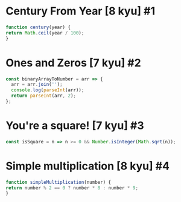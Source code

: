 # Century From Year [8 kyu] #1

```js
function century(year) {
return Math.ceil(year / 100);
}
```

# Ones and Zeros [7 kyu] #2

```js
const binaryArrayToNumber = arr => {
  arr = arr.join('');
  console.log(parseInt(arr));
  return parseInt(arr, 2);
};

```

# You're a square! [7 kyu] #3

```js
const isSquare = n => n >= 0 && Number.isInteger(Math.sqrt(n));
```

# Simple multiplication [8 kyu] #4

```js
function simpleMultiplication(number) {
return number % 2 == 0 ? number * 8 : number * 9;
}

```

